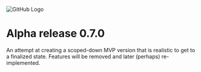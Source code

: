 ![GitHub Logo](images/logo_small.png)

# Alpha release 0.7.0

An attempt at creating a scoped-down MVP version that is realistic to get to a finalized state. Features will be removed and later (perhaps) re-implemented.